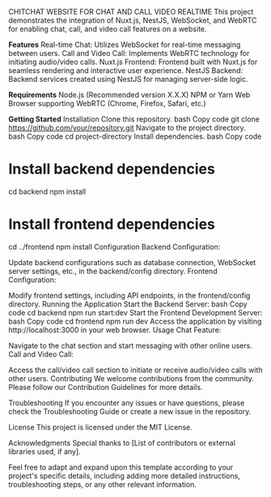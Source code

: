CHITCHAT WEBSITE FOR CHAT AND CALL VIDEO REALTIME
This project demonstrates the integration of Nuxt.js, NestJS, WebSocket, and WebRTC for enabling chat, call, and video call features on a website.

**Features**
Real-time Chat: Utilizes WebSocket for real-time messaging between users.
Call and Video Call: Implements WebRTC technology for initiating audio/video calls.
Nuxt.js Frontend: Frontend built with Nuxt.js for seamless rendering and interactive user experience.
NestJS Backend: Backend services created using NestJS for managing server-side logic.

**Requirements**
Node.js (Recommended version X.X.X)
NPM or Yarn
Web Browser supporting WebRTC (Chrome, Firefox, Safari, etc.)

**Getting Started**
Installation
Clone this repository.
bash
Copy code
git clone https://github.com/your/repository.git
Navigate to the project directory.
bash
Copy code
cd project-directory
Install dependencies.
bash
Copy code
# Install backend dependencies
cd backend
npm install

# Install frontend dependencies
cd ../frontend
npm install
Configuration
Backend Configuration:

Update backend configurations such as database connection, WebSocket server settings, etc., in the backend/config directory.
Frontend Configuration:

Modify frontend settings, including API endpoints, in the frontend/config directory.
Running the Application
Start the Backend Server:
bash
Copy code
cd backend
npm run start:dev
Start the Frontend Development Server:
bash
Copy code
cd frontend
npm run dev
Access the application by visiting http://localhost:3000 in your web browser.
Usage
Chat Feature:

Navigate to the chat section and start messaging with other online users.
Call and Video Call:

Access the call/video call section to initiate or receive audio/video calls with other users.
Contributing
We welcome contributions from the community. Please follow our Contribution Guidelines for more details.

Troubleshooting
If you encounter any issues or have questions, please check the Troubleshooting Guide or create a new issue in the repository.

License
This project is licensed under the MIT License.

Acknowledgments
Special thanks to [List of contributors or external libraries used, if any].

Feel free to adapt and expand upon this template according to your project's specific details, including adding more detailed instructions, troubleshooting steps, or any other relevant information.
